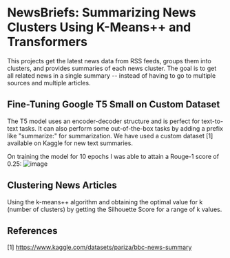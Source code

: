 # NewsBriefs: Summarizing News Clusters Using K-Means++ and Transformers

This projects get the latest news data from RSS feeds, groups them into clusters, and provides summaries of each news cluster. 
The goal is to get all related news in a single summary -- instead of having to go to multiple sources and multiple articles.

## Fine-Tuning Google T5 Small on Custom Dataset

The T5 model uses an encoder-decoder structure and is perfect for text-to-text tasks. It can also perform some out-of-the-box tasks by adding a prefix like "summarize:" for summarization.
We have used a custom dataset [1] available on Kaggle for new text summaries.

On training the model for 10 epochs I was able to attain a Rouge-1 score of 0.25:
![image](https://github.com/AishwaryaHastak/NewsBriefs/assets/31357026/ed33e3d1-9363-47c8-b102-8ec353081449)

## Clustering News Articles
Using the k-means++ algorithm and obtaining the optimal value for k (number of clusters) by getting the Silhouette Score for a range of k values.


## References
[1] https://www.kaggle.com/datasets/pariza/bbc-news-summary

